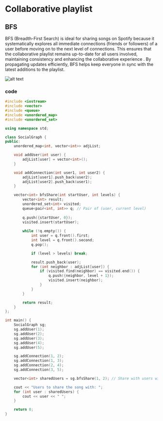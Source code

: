 # Collaborative playlist 

## BFS 


BFS (Breadth-First Search) is ideal for sharing songs on Spotify because it systematically explores all immediate connections (friends or followers) of a 
user before moving on to the next level of connections. This ensures that the collaborative playlist remains up-to-date for all users involved, maintaining consistency and enhancing the collaborative experience
. By propagating updates efficiently, BFS helps keep everyone in sync with the latest additions to the playlist.

![alt text](https://upload.wikimedia.org/wikipedia/commons/5/5d/Breadth-First-Search-Algorithm.gif)


### code 

```cpp
#include <iostream>
#include <vector>
#include <queue>
#include <unordered_map>
#include <unordered_set>

using namespace std;

class SocialGraph {
public:
    unordered_map<int, vector<int>> adjList;

    void addUser(int user) {
        adjList[user] = vector<int>();
    }

    void addConnection(int user1, int user2) {
        adjList[user1].push_back(user2);
        adjList[user2].push_back(user1);
    }

    vector<int> bfsShare(int startUser, int levels) {
        vector<int> result;
        unordered_set<int> visited;
        queue<pair<int, int>> q; // Pair of (user, current level)
        
        q.push({startUser, 0});
        visited.insert(startUser);
        
        while (!q.empty()) {
            int user = q.front().first;
            int level = q.front().second;
            q.pop();

            if (level > levels) break;

            result.push_back(user);
            for (int neighbor : adjList[user]) {
                if (visited.find(neighbor) == visited.end()) {
                    q.push({neighbor, level + 1});
                    visited.insert(neighbor);
                }
            }
        }

        return result;
    }
};

int main() {
    SocialGraph sg;
    sg.addUser(1);
    sg.addUser(2);
    sg.addUser(3);
    sg.addUser(4);
    sg.addUser(5);

    sg.addConnection(1, 2);
    sg.addConnection(1, 3);
    sg.addConnection(2, 4);
    sg.addConnection(3, 5);

    vector<int> sharedUsers = sg.bfsShare(1, 2); // Share with users within 2 levels

    cout << "Users to share the song with: ";
    for (int user : sharedUsers) {
        cout << user << " ";
    }

    return 0;
}
```
